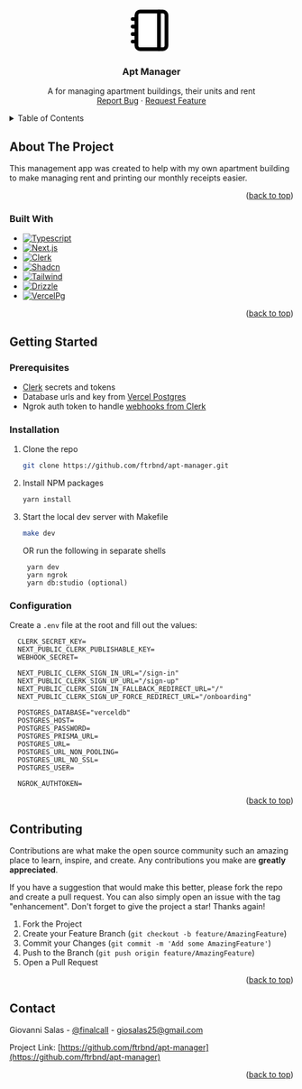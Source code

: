 <!-- Improved compatibility of back to top link: See: https://github.com/othneildrew/Best-README-Template/pull/73 -->

<a name="readme-top"></a>

<!--
*** Thanks for checking out the Best-README-Template. If you have a suggestion
*** that would make this better, please fork the repo and create a pull request
*** or simply open an issue with the tag "enhancement".
*** Don't forget to give the project a star!
*** Thanks again! Now go create something AMAZING! :D
-->

<!-- PROJECT LOGO -->
<br />
<div align="center">
  <a href="https://github.com/ftrbnd/apt-manager">
    <svg xmlns="http://www.w3.org/2000/svg" width="80" height="80" viewBox="0 0 24 24" fill="white" stroke="black" stroke-width="2" stroke-linecap="round" stroke-linejoin="round" class="lucide lucide-notebook"><path d="M2 6h4"/><path d="M2 10h4"/><path d="M2 14h4"/><path d="M2 18h4"/><rect width="16" height="20" x="4" y="2" rx="2"/><path d="M16 2v20"/></svg>
  </a>

<h3 align="center">Apt Manager</h3>

  <p align="center">
    A for managing apartment buildings, their units and rent
    <br />
    <a href="https://github.com/ftrbnd/apt-manager-server/issues">Report Bug</a>
    ·
    <a href="https://github.com/ftrbnd/apt-manager-server/issues">Request Feature</a>
  </p>
</div>

<!-- TABLE OF CONTENTS -->
<details>
  <summary>Table of Contents</summary>
  <ol>
    <li>
      <a href="#about-the-project">About The Project</a>
      <ul>
        <li><a href="#built-with">Built With</a></li>
      </ul>
    </li>
    <li>
      <a href="#getting-started">Getting Started</a>
      <ul>
        <li><a href="#prerequisites">Prerequisites</a></li>
        <li><a href="#installation">Installation</a></li>
        <li><a href="#configuration">Configuration</a></li>
      </ul>
    </li>
    <li><a href="#contributing">Contributing</a></li>
    <li><a href="#contact">Contact</a></li>
  </ol>
</details>

<!-- ABOUT THE PROJECT -->

## About The Project

This management app was created to help with my own apartment building to make managing rent and printing our monthly receipts easier.

<p align="right">(<a href="#readme-top">back to top</a>)</p>

### Built With

- [![Typescript][Typescript]][Typescript-url]
- [![Next.js][Next.js]][Next-url]
- [![Clerk][Clerk]][Clerk-url]
- [![Shadcn][Shadcn]][Shadcn-url]
- [![Tailwind][Tailwind]][Tailwind-url]
- [![Drizzle][Drizzle]][Drizzle-url]
- [![VercelPg][VercelPg]][VercelPg-url]

<p align="right">(<a href="#readme-top">back to top</a>)</p>

<!-- GETTING STARTED -->

## Getting Started

### Prerequisites

- [Clerk](https://clerk.com) secrets and tokens
- Database urls and key from [Vercel Postgres](https://vercel.com/docs/storage/vercel-postgres)
- Ngrok auth token to handle [webhooks from Clerk](https://clerk.com/docs/integrations/webhooks/sync-data#set-up-ngrok)

### Installation

1. Clone the repo
   ```sh
   git clone https://github.com/ftrbnd/apt-manager.git
   ```
2. Install NPM packages
   ```sh
   yarn install
   ```
3. Start the local dev server with Makefile

   ```sh
   make dev
   ```

   OR run the following in separate shells

   ```
    yarn dev
    yarn ngrok
    yarn db:studio (optional)
   ```

### Configuration

Create a `.env` file at the root and fill out the values:

```env
  CLERK_SECRET_KEY=
  NEXT_PUBLIC_CLERK_PUBLISHABLE_KEY=
  WEBHOOK_SECRET=

  NEXT_PUBLIC_CLERK_SIGN_IN_URL="/sign-in"
  NEXT_PUBLIC_CLERK_SIGN_UP_URL="/sign-up"
  NEXT_PUBLIC_CLERK_SIGN_IN_FALLBACK_REDIRECT_URL="/"
  NEXT_PUBLIC_CLERK_SIGN_UP_FORCE_REDIRECT_URL="/onboarding"

  POSTGRES_DATABASE="verceldb"
  POSTGRES_HOST=
  POSTGRES_PASSWORD=
  POSTGRES_PRISMA_URL=
  POSTGRES_URL=
  POSTGRES_URL_NON_POOLING=
  POSTGRES_URL_NO_SSL=
  POSTGRES_USER=

  NGROK_AUTHTOKEN=
```

<p align="right">(<a href="#readme-top">back to top</a>)</p>

<!-- CONTRIBUTING -->

## Contributing

Contributions are what make the open source community such an amazing place to learn, inspire, and create. Any contributions you make are **greatly appreciated**.

If you have a suggestion that would make this better, please fork the repo and create a pull request. You can also simply open an issue with the tag "enhancement".
Don't forget to give the project a star! Thanks again!

1. Fork the Project
2. Create your Feature Branch (`git checkout -b feature/AmazingFeature`)
3. Commit your Changes (`git commit -m 'Add some AmazingFeature'`)
4. Push to the Branch (`git push origin feature/AmazingFeature`)
5. Open a Pull Request

<p align="right">(<a href="#readme-top">back to top</a>)</p>

<!-- CONTACT -->

## Contact

Giovanni Salas - [@finalcalI](https://twitter.com/finalcali) - giosalas25@gmail.com

Project Link: [https://github.com/ftrbnd/apt-manager](https://github.com/ftrbnd/apt-manager)

<p align="right">(<a href="#readme-top">back to top</a>)</p>

<!-- MARKDOWN LINKS & IMAGES -->
<!-- https://www.markdownguide.org/basic-syntax/#reference-style-links -->

[Typescript]: https://img.shields.io/badge/typescript-3178C6?style=for-the-badge&logo=typescript&logoColor=white
[Typescript-url]: https://www.typescriptlang.org/
[Next.js]: https://img.shields.io/badge/next.js-000000?style=for-the-badge&logo=nextdotjs&logoColor=white
[Next-url]: https://nextjs.org/
[Clerk]: https://img.shields.io/badge/clerk-6C47FF?style=for-the-badge&logo=clerk&logoColor=fff
[Clerk-url]: https://clerk.com/
[Shadcn]: https://img.shields.io/badge/-shadcn/ui-000000?style=for-the-badge&logo=shadcnui&logoColor=fff
[Shadcn-url]: https://ui.shadcn.com/
[Tailwind]: https://img.shields.io/badge/tailwind-06B6D4?style=for-the-badge&logo=tailwindcss&logoColor=white
[Tailwind-url]: https://tailwindcss.com/
[Drizzle]: https://img.shields.io/badge/drizzle-000000?style=for-the-badge&logo=drizzle&logoColor=C5F74F
[Drizzle-url]: https://orm.drizzle.team/
[VercelPg]: https://img.shields.io/badge/vercel-000?style=for-the-badge&logo=vercel&logoColor=fff
[VercelPg-url]: https://vercel.com/docs/storage/vercel-postgres
